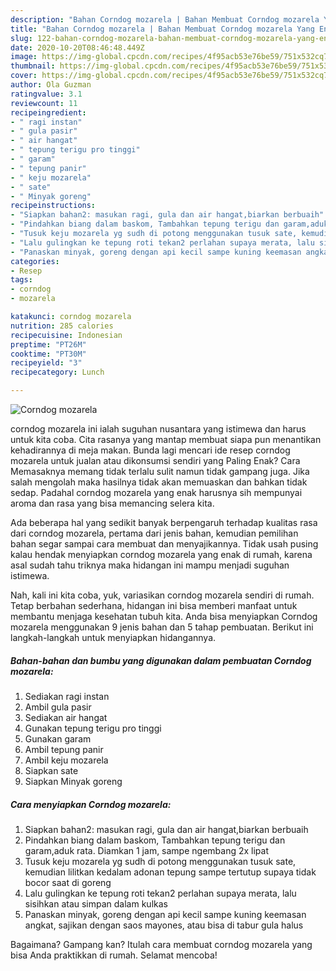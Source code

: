 ```yaml
---
description: "Bahan Corndog mozarela | Bahan Membuat Corndog mozarela Yang Enak Dan Lezat"
title: "Bahan Corndog mozarela | Bahan Membuat Corndog mozarela Yang Enak Dan Lezat"
slug: 122-bahan-corndog-mozarela-bahan-membuat-corndog-mozarela-yang-enak-dan-lezat
date: 2020-10-20T08:46:48.449Z
image: https://img-global.cpcdn.com/recipes/4f95acb53e76be59/751x532cq70/corndog-mozarela-foto-resep-utama.jpg
thumbnail: https://img-global.cpcdn.com/recipes/4f95acb53e76be59/751x532cq70/corndog-mozarela-foto-resep-utama.jpg
cover: https://img-global.cpcdn.com/recipes/4f95acb53e76be59/751x532cq70/corndog-mozarela-foto-resep-utama.jpg
author: Ola Guzman
ratingvalue: 3.1
reviewcount: 11
recipeingredient:
- " ragi instan"
- " gula pasir"
- " air hangat"
- " tepung terigu pro tinggi"
- " garam"
- " tepung panir"
- " keju mozarela"
- " sate"
- " Minyak goreng"
recipeinstructions:
- "Siapkan bahan2: masukan ragi, gula dan air hangat,biarkan berbuaih"
- "Pindahkan biang dalam baskom, Tambahkan tepung terigu dan garam,aduk rata. Diamkan 1 jam, sampe ngembang 2x lipat"
- "Tusuk keju mozarela yg sudh di potong menggunakan tusuk sate, kemudian lilitkan kedalam adonan tepung sampe tertutup supaya tidak bocor saat di goreng"
- "Lalu gulingkan ke tepung roti tekan2 perlahan supaya merata, lalu sisihkan atau simpan dalam kulkas"
- "Panaskan minyak, goreng dengan api kecil sampe kuning keemasan angkat, sajikan dengan saos mayones, atau bisa di tabur gula halus"
categories:
- Resep
tags:
- corndog
- mozarela

katakunci: corndog mozarela 
nutrition: 285 calories
recipecuisine: Indonesian
preptime: "PT26M"
cooktime: "PT30M"
recipeyield: "3"
recipecategory: Lunch

---
```



![Corndog mozarela](https://img-global.cpcdn.com/recipes/4f95acb53e76be59/751x532cq70/corndog-mozarela-foto-resep-utama.jpg)


corndog mozarela ini ialah suguhan nusantara yang istimewa dan harus untuk kita coba. Cita rasanya yang mantap membuat siapa pun menantikan kehadirannya di meja makan.
Bunda lagi mencari ide resep corndog mozarela untuk jualan atau dikonsumsi sendiri yang Paling Enak? Cara Memasaknya memang tidak terlalu sulit namun tidak gampang juga. Jika salah mengolah maka hasilnya tidak akan memuaskan dan bahkan tidak sedap. Padahal corndog mozarela yang enak harusnya sih mempunyai aroma dan rasa yang bisa memancing selera kita.



Ada beberapa hal yang sedikit banyak berpengaruh terhadap kualitas rasa dari corndog mozarela, pertama dari jenis bahan, kemudian pemilihan bahan segar sampai cara membuat dan menyajikannya. Tidak usah pusing kalau hendak menyiapkan corndog mozarela yang enak di rumah, karena asal sudah tahu triknya maka hidangan ini mampu menjadi suguhan istimewa.


Nah, kali ini kita coba, yuk, variasikan corndog mozarela sendiri di rumah. Tetap berbahan sederhana, hidangan ini bisa memberi manfaat untuk membantu menjaga kesehatan tubuh kita. Anda bisa menyiapkan Corndog mozarela menggunakan 9 jenis bahan dan 5 tahap pembuatan. Berikut ini langkah-langkah untuk menyiapkan hidangannya.

<!--inarticleads1-->

##### Bahan-bahan dan bumbu yang digunakan dalam pembuatan Corndog mozarela:

1. Sediakan  ragi instan
1. Ambil  gula pasir
1. Sediakan  air hangat
1. Gunakan  tepung terigu pro tinggi
1. Gunakan  garam
1. Ambil  tepung panir
1. Ambil  keju mozarela
1. Siapkan  sate
1. Siapkan  Minyak goreng




<!--inarticleads2-->

##### Cara menyiapkan Corndog mozarela:

1. Siapkan bahan2: masukan ragi, gula dan air hangat,biarkan berbuaih
1. Pindahkan biang dalam baskom, Tambahkan tepung terigu dan garam,aduk rata. Diamkan 1 jam, sampe ngembang 2x lipat
1. Tusuk keju mozarela yg sudh di potong menggunakan tusuk sate, kemudian lilitkan kedalam adonan tepung sampe tertutup supaya tidak bocor saat di goreng
1. Lalu gulingkan ke tepung roti tekan2 perlahan supaya merata, lalu sisihkan atau simpan dalam kulkas
1. Panaskan minyak, goreng dengan api kecil sampe kuning keemasan angkat, sajikan dengan saos mayones, atau bisa di tabur gula halus




Bagaimana? Gampang kan? Itulah cara membuat corndog mozarela yang bisa Anda praktikkan di rumah. Selamat mencoba!
